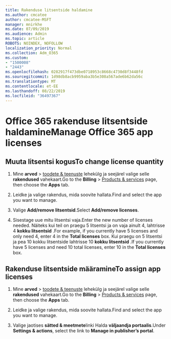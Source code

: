 ```yaml
---
title: Rakenduse litsentside haldamine
ms.author: cmcatee
author: cmcatee-MSFT
manager: mnirkhe
ms.date: 07/09/2019
ms.audience: Admin
ms.topic: article
ROBOTS: NOINDEX, NOFOLLOW
localization_priority: Normal
ms.collection: Adm_O365
ms.custom:
- "1500008"
- "2443"
ms.openlocfilehash: 0282917f473dbe0718953c8668c4730d8f3448fd
ms.sourcegitcommit: 1d98db8acb9959aba3b5e308a567ade6b62da56c
ms.translationtype: MT
ms.contentlocale: et-EE
ms.lasthandoff: 08/22/2019
ms.locfileid: "36497367"
---
```

# <a name="manage-office-365-app-licenses"></a><span data-ttu-id="01b3d-102">Office 365 rakenduse litsentside haldamine</span><span class="sxs-lookup"><span data-stu-id="01b3d-102">Manage Office 365 app licenses</span></span>

## <a name="to-change-license-quantity"></a><span data-ttu-id="01b3d-103">Muuta litsentsi kogus</span><span class="sxs-lookup"><span data-stu-id="01b3d-103">To change license quantity</span></span>

1. <span data-ttu-id="01b3d-104">Mine **arved** > [toodete & teenuste](https://go.microsoft.com/fwlink/p/?linkid=842054) lehekülg ja seejärel valige selle **rakendused** vahekaart.</span><span class="sxs-lookup"><span data-stu-id="01b3d-104">Go to the **Billing** > [Products & services](https://go.microsoft.com/fwlink/p/?linkid=842054) page, then choose the **Apps** tab.</span></span>

2. <span data-ttu-id="01b3d-105">Leidke ja valige rakendus, mida soovite hallata.</span><span class="sxs-lookup"><span data-stu-id="01b3d-105">Find and select the app you want to manage.</span></span>  

3. <span data-ttu-id="01b3d-106">Valige **Add/remove litsentsid**.</span><span class="sxs-lookup"><span data-stu-id="01b3d-106">Select **Add/remove licenses**.</span></span>

4. <span data-ttu-id="01b3d-107">Sisestage uue mitu litsentsi vaja.</span><span class="sxs-lookup"><span data-stu-id="01b3d-107">Enter the new number of licenses needed.</span></span> <span data-ttu-id="01b3d-108">Näiteks kui teil on praegu 5 litsentsi ja on vaja ainult 4, lahtrisse 4 **kokku litsentsid** .</span><span class="sxs-lookup"><span data-stu-id="01b3d-108">For example, if you currently have 5 licenses and only need 4, enter 4 in the **Total licenses** box.</span></span> <span data-ttu-id="01b3d-109">Kui praegu on 5 litsentsi ja pea 10 kokku litsentside lahtrisse 10 **kokku litsentsid** .</span><span class="sxs-lookup"><span data-stu-id="01b3d-109">If you currently have 5 licenses and need 10 total licenses, enter 10 in the **Total licenses** box.</span></span>

## <a name="to-assign-app-licenses"></a><span data-ttu-id="01b3d-110">Rakenduse litsentside määramine</span><span class="sxs-lookup"><span data-stu-id="01b3d-110">To assign app licenses</span></span>

1. <span data-ttu-id="01b3d-111">Mine **arved** > [toodete & teenuste](https://go.microsoft.com/fwlink/p/?linkid=842054) lehekülg ja seejärel valige selle **rakendused** vahekaart.</span><span class="sxs-lookup"><span data-stu-id="01b3d-111">Go to the **Billing** > [Products & services](https://go.microsoft.com/fwlink/p/?linkid=842054) page, then choose the **Apps** tab.</span></span>

2. <span data-ttu-id="01b3d-112">Leidke ja valige rakendus, mida soovite hallata.</span><span class="sxs-lookup"><span data-stu-id="01b3d-112">Find and select the app you want to manage.</span></span>  

3. <span data-ttu-id="01b3d-113">Valige jaotises **sätted & meetmete**linki Halda **väljaandja portaalis**.</span><span class="sxs-lookup"><span data-stu-id="01b3d-113">Under **Settings & actions**, select the link to **Manage in publisher’s portal**.</span></span>